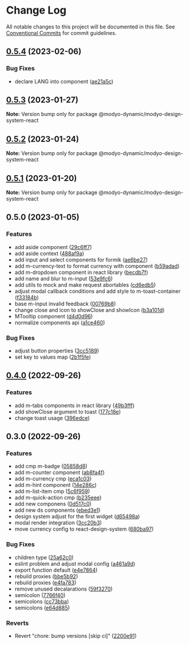 # Change Log

All notable changes to this project will be documented in this file.
See [Conventional Commits](https://conventionalcommits.org) for commit guidelines.

## [0.5.4](https://github.com/modyo-dynamic/modyo-design-system/compare/@modyo-dynamic/modyo-design-system-react@0.5.3...@modyo-dynamic/modyo-design-system-react@0.5.4) (2023-02-06)

### Bug Fixes

- declare LANG into component ([ae21a5c](https://github.com/modyo-dynamic/modyo-design-system/commit/ae21a5c405832a7ae90ffe65ce57dc378d7e3d1d))

## [0.5.3](https://github.com/modyo-dynamic/modyo-design-system/compare/@modyo-dynamic/modyo-design-system-react@0.5.2...@modyo-dynamic/modyo-design-system-react@0.5.3) (2023-01-27)

**Note:** Version bump only for package @modyo-dynamic/modyo-design-system-react

## [0.5.2](https://github.com/modyo-dynamic/modyo-design-system/compare/@modyo-dynamic/modyo-design-system-react@0.5.1...@modyo-dynamic/modyo-design-system-react@0.5.2) (2023-01-24)

**Note:** Version bump only for package @modyo-dynamic/modyo-design-system-react

## [0.5.1](https://github.com/modyo-dynamic/modyo-design-system/compare/@modyo-dynamic/modyo-design-system-react@0.5.0...@modyo-dynamic/modyo-design-system-react@0.5.1) (2023-01-20)

**Note:** Version bump only for package @modyo-dynamic/modyo-design-system-react

## 0.5.0 (2023-01-05)

### Features

- add aside component ([29c6ff7](https://github.com/modyo-dynamic/modyo-design-system/commit/29c6ff750c987b02cd2f20a1582a6618168751c0))
- add aside context ([488af9a](https://github.com/modyo-dynamic/modyo-design-system/commit/488af9ab107ea6ba53efc3c56b92e85b04f82bb4))
- add input and select components for formik ([ae6be27](https://github.com/modyo-dynamic/modyo-design-system/commit/ae6be27a450313a2fded7ce769840c9c212d439f))
- add m-currency-text to format currency with component ([b59adad](https://github.com/modyo-dynamic/modyo-design-system/commit/b59adad873fae5fa256eb803fda42678807e1fb7))
- add m-dropdown component in react library ([becdb7f](https://github.com/modyo-dynamic/modyo-design-system/commit/becdb7feb0bbeca524438da28366fe85e25a8918))
- add name and blur to m-input ([53e9fc6](https://github.com/modyo-dynamic/modyo-design-system/commit/53e9fc6450f8128e904a48479cf343fd810185ab))
- add utils to mock and make request abortables ([cd6edb5](https://github.com/modyo-dynamic/modyo-design-system/commit/cd6edb5b4fb1715dff1773c3cfa6efee90199136))
- adjust modal callback conditions and add style to m-toast-container ([f33184b](https://github.com/modyo-dynamic/modyo-design-system/commit/f33184b7faedb607571aafcdb5a241b48810f8db))
- base m-input invalid feedback ([00769b8](https://github.com/modyo-dynamic/modyo-design-system/commit/00769b83e680e87ea84563169ab8e3525255418a))
- change close and icon to showClose and showIcon ([b3a101d](https://github.com/modyo-dynamic/modyo-design-system/commit/b3a101ddc2e684c7fbb508bd5a83b30f7003eea8))
- MTooltip component ([d4d0d96](https://github.com/modyo-dynamic/modyo-design-system/commit/d4d0d96e3c2e08f336f1a39362824b979e3cd4aa))
- normalize components api ([a1ce460](https://github.com/modyo-dynamic/modyo-design-system/commit/a1ce4602d7fb6fbae6765cd1b9c925cbdaccc832))

### Bug Fixes

- adjust button properties ([3cc5189](https://github.com/modyo-dynamic/modyo-design-system/commit/3cc5189ed1a692429d71ae512d0a1521e0890850))
- set key to values map ([2b1f5fe](https://github.com/modyo-dynamic/modyo-design-system/commit/2b1f5fe3adad7327455e1b1b4774c2d023c4d661))

## [0.4.0](https://github.com/modyo-dynamic/modyo-design-system/compare/@modyo-dynamic/react-design-system@0.3.0...@modyo-dynamic/react-design-system@0.4.0) (2022-09-26)

### Features

- add m-tabs components in react library ([49b3fff](https://github.com/modyo-dynamic/modyo-design-system/commit/49b3fffc0dc6a26ba357ef7e00a2071dd75ca759))
- add showClose argument to toast ([177c18e](https://github.com/modyo-dynamic/modyo-design-system/commit/177c18ee2bbeae1057e196416c26fb3cbad93e36))
- change toast usage ([396edce](https://github.com/modyo-dynamic/modyo-design-system/commit/396edceb38680c2b0cddf1de017a4bfd3233a685))

## 0.3.0 (2022-09-26)

### Features

- add cmp m-badge ([05858d8](https://github.com/modyo-dynamic/modyo-design-system/commit/05858d869115eb4ca6214f8348da1e1970f091ce))
- add m-counter component ([ab8fa4f](https://github.com/modyo-dynamic/modyo-design-system/commit/ab8fa4f66949f8febdad4cb51e143f5f16ad84dd))
- add m-currency cmp ([eca1c03](https://github.com/modyo-dynamic/modyo-design-system/commit/eca1c0377c5f42a9925bdce87b12844aa175675c))
- add m-hint component ([14e286c](https://github.com/modyo-dynamic/modyo-design-system/commit/14e286caad9d2fe0675072c0409468c07defd7de))
- add m-list-item cmp ([5c6f959](https://github.com/modyo-dynamic/modyo-design-system/commit/5c6f959acde0ed7fef0b94b190df25b185a3800b))
- add m-quick-action cmp ([b235eee](https://github.com/modyo-dynamic/modyo-design-system/commit/b235eeee70a5c238d95d22defb6a6bb60e811853))
- add new componens ([0d517c0](https://github.com/modyo-dynamic/modyo-design-system/commit/0d517c06b895580c5a61300d217f007840d18419))
- add new ds components ([ebed3e1](https://github.com/modyo-dynamic/modyo-design-system/commit/ebed3e1a62cab89ac7cb30340444183115cdfe39))
- design system adjust for the first widget ([d65498a](https://github.com/modyo-dynamic/modyo-design-system/commit/d65498a7328ba4a10d41b95b7a1074f84a6d3223))
- modal render integration ([3cc20b3](https://github.com/modyo-dynamic/modyo-design-system/commit/3cc20b3afa7227d72e3a2cc41b31115b8bbf850d))
- move currency config to react-design-system ([680ba97](https://github.com/modyo-dynamic/modyo-design-system/commit/680ba978c4ec46f135d623ec2d95ec725451b7bb))

### Bug Fixes

- children type ([25a62c0](https://github.com/modyo-dynamic/modyo-design-system/commit/25a62c047ec0229987776133ae04171239f0709b))
- eslint problem and adjust modal config ([a461a9d](https://github.com/modyo-dynamic/modyo-design-system/commit/a461a9dfd06f8cc86eb2d66ad763948493b68763))
- export function default ([e4e7864](https://github.com/modyo-dynamic/modyo-design-system/commit/e4e78643c146aa17769681e871e10bfc5d24f43a))
- rebuild proxies ([bbe5b92](https://github.com/modyo-dynamic/modyo-design-system/commit/bbe5b92f60fd6a8be6cf04e95c81b18f3de7e2a9))
- rebuild proxies ([e4fa783](https://github.com/modyo-dynamic/modyo-design-system/commit/e4fa7836e8aa2d491151753e3ec55b8ef163131b))
- remove unused decalarations ([59f3270](https://github.com/modyo-dynamic/modyo-design-system/commit/59f327096d56c648d376be39329d9d15cc152922))
- semicolon ([7766f40](https://github.com/modyo-dynamic/modyo-design-system/commit/7766f40e18330db7f936f1ab6eb6c982dfdc0f97))
- semicolons ([cc73bba](https://github.com/modyo-dynamic/modyo-design-system/commit/cc73bbaba4b7491be688602fb318f5ade8e3098c))
- semicolons ([e64d885](https://github.com/modyo-dynamic/modyo-design-system/commit/e64d8855765590ee26513c81bacf9ee0eab7c84f))

### Reverts

- Revert "chore: bump versions [skip ci]" ([2200e91](https://github.com/modyo-dynamic/modyo-design-system/commit/2200e915f10d9ce8dc36df66da0c2c6afa0945d2))
